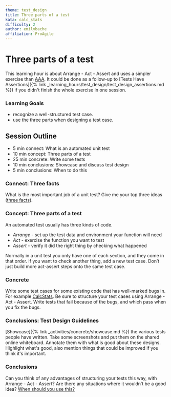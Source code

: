 ```yaml
---
theme: test_design
title: Three parts of a test
kata: calc_stats
difficulty: 2
author: emilybache
affiliation: ProAgile
---
```


# Three parts of a test

This learning hour is about Arrange - Act - Assert and uses a simpler exercise than [AAA](arrange_act_assert.html). It could be done as a follow-up to [Tests Have Assertions]({% link _learning_hours/test_design/test_design_assertions.md %}) if you didn't finish the whole exercise in one session.

### Learning Goals

- recognize a well-structured test case.
- use the three parts when designing a test case.

## Session Outline

* 5 min connect: What is an automated unit test  
* 10 min concept: Three parts of a test  
* 25 min concrete: Write some tests
* 10 min conclusions: Showcase and discuss test design
* 5 min conclusions: When to do this


### Connect: Three facts
What is the most important job of a unit test? Give me your top three ideas ([three facts](/activities/connect/three_facts.html)).

### Concept: Three parts of a test
An automated test usually has three kinds of code.

* _Arrange_ - set up the test data and environment your function will need
* _Act_ - exercise the function you want to test
* _Assert_ - verify it did the right thing by checking what happened

Normally in a unit test you only have one of each section, and they come in that order. If you want to check another thing, add a new test case. Don’t just build more act-assert steps onto the same test case.

### Concrete
Write some test cases for some existing code that has well-marked bugs in. For example [CalcStats](https://github.com/emilybache/CalcStats-TestDesign-Kata). Be sure to structure your test cases using Arrange - Act - Assert. Write tests that fail because of the bugs, and which pass when you fix the bugs.

### Conclusions: Test Design Guidelines
[Showcase]({% link _activities/concrete/showcase.md %}) the various tests people have written. Take some screenshots and put them on the shared online whiteboard. Annotate them with what is good about these designs. Highlight what's good, also mention things that could be improved if you think it's important.

### Conclusions
Can you think of any advantages of structuring your tests this way, with Arrange - Act - Assert? Are there any situations where it wouldn’t be a good idea? [When should you use this?](/activities/conclusions/when_to_use_this.html)
